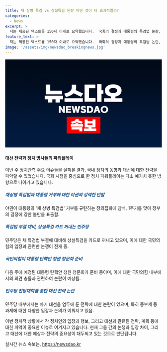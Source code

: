 ```yaml
---
title: 채 상병 특검 vs 상설특검 논란 어떤 것이 더 효과적일까?
categories:
  - News
excerpt: >
  저는 제공된 텍스트를 150자 이내로 요약했습니다.  국회의 결정과 대통령의 특검법 논란, 민주당 전당대회 등을 주요 이슈로 논의하는 방송 내용이다. 정치적 근거를 논의하며 민주당과 국민의힘이 상설특검법 등에 대한 입장을 밝혔으며, 민주당 전당대회에서 이재명 전 대표의 정책 발언과 김두관 후보의 기대치에 대한 관점도 다뤘다.
feature_text: >
  저는 제공된 텍스트를 150자 이내로 요약했습니다.  국회의 결정과 대통령의 특검법 논란, 민주당 전당대회 등을 주요 이슈로 논의하는 방송 내용이다. 정치적 근거를 논의하며 민주당과 국민의힘이 상설특검법 등에 대한 입장을 밝혔으며, 민주당 전당대회에서 이재명 전 대표의 정책 발언과 김두관 후보의 기대치에 대한 관점도 다뤘다.
image: '/assets/img/newsdao_breakingnews.jpg'
---
```


<p><img src="/assets/img/newsdao_breakingnews.jpg" alt="ontimetimes 속보" /></p>

<h4>대선 전략과 정치 명사들의 파워플레이</h4>

<p>이번 주 정치관측 주요 이슈들을 살펴본 결과, 국내 정치의 동향과 대선에 대한 전략을 파악할 수 있었습니다. 국회 시점을 중심으로 한 정치 파워플레이는 다소 예기치 못한 방향으로 나아가고 있습니다.</p>

<h5><span style="color: #1a5490;">채상병 특검법과 대통령 거부에 대한 야권의 강력한 반발</span></h5>

<p>야권이 대통령의 '채 상병 특검법' 거부를 규탄하는 장외집회에 참석, 1주기를 맞아 정부의 결정에 강한 불만을 표출함.</p>

<h5><span style="color: #1a5490;">특검법 부결 대비, 상설특검 카드 꺼내는 민주당</span></h5>

<p>민주당은 채 특검법 부결에 대비해 상설특검을 카드로 꺼내고 있으며, 이에 대한 국민의힘의 입장과 관련한 논쟁이 전개 중.</p>

<h5><span style="color: #1a5490;">국민의힘이 대통령 탄핵안 청원 청문회 준비</span></h5>

<p>다음 주에 예정된 대통령 탄핵안 청원 청문회가 준비 중이며, 이에 대한 국민의힘 내부에서의 의견 충돌과 관련하여 논란이 예상됨.</p>

<h5><span style="color: #1a5490;">민주당 전당대회를 통한 대선 전략 논란</span></h5>

<p>민주당 내부에서는 차기 대선을 염두에 둔 전략에 대한 논란이 있으며, 특히 종부세 등 과제에 대한 다양한 입장과 논의가 이뤄지고 있음.</p>

<p>이번 정치적 상황에서 각 정치인의 입장과 행보, 그리고 대선과 관련된 전략, 계획 등에 대한 파악이 중요한 이슈로 여겨지고 있습니다. 현재 그들 간의 논쟁과 입장 차이, 그리고 대선에 대한 예상과 전략의 중요성이 대두되고 있는 것으로 판단됩니다.</p>
실시간 뉴스 속보는, <a href="https://newsdao.kr" rel="dofollow">https://newsdao.kr</a>


